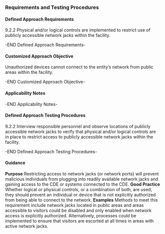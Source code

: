 ### Requirements and Testing Procedures

#### Defined Approach Requirements
9.2.2 Physical and/or logical controls are implemented to restrict use of publicly accessible network jacks within the facility.

-END Defined Approach Requirements- 
#### Customized Approach Objective
Unauthorized devices cannot connect to the entity’s network from public areas within the facility.

-END Customized Approach Objective- 
#### Applicability Notes



-END Applicability Notes- 
#### Defined Approach Testing Procedures
9.2.2 Interview responsible personnel and observe locations of publicly accessible network jacks to verify that physical and/or logical controls are in place to restrict access to publicly accessible network jacks within the facility.

-END Defined Approach Testing Procedures- 
#### Guidance
**Purpose**
Restricting access to network jacks (or network ports) will prevent malicious individuals from plugging into readily available network jacks and gaining access to the CDE or systems connected to the CDE.
**Good Practice**
Whether logical or physical controls, or a combination of both, are used, they should prevent an individual or device that is not explicitly authorized from being able to connect to the network.
**Examples**
Methods to meet this requirement include network jacks located in public areas and areas accessible to visitors could be disabled and only enabled when network access is explicitly authorized. Alternatively, processes could be implemented to ensure that visitors are escorted at all times in areas with active network jacks.